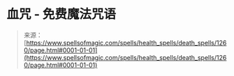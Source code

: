 <!--yml

类别：未分类

日期：2024年06月12日 18:34:15

-->

# 血咒 - 免费魔法咒语

> 来源：[https://www.spellsofmagic.com/spells/health_spells/death_spells/1260/page.html#0001-01-01](https://www.spellsofmagic.com/spells/health_spells/death_spells/1260/page.html#0001-01-01)
